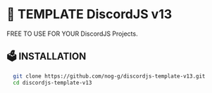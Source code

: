 # 📃 TEMPLATE DiscordJS v13

FREE TO USE FOR YOUR DiscordJS Projects.
## 🗳 INSTALLATION

```bash
  git clone https://github.com/nog-g/discordjs-template-v13.git
  cd discordjs-template-v13
```
    
